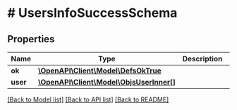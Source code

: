 # # UsersInfoSuccessSchema

## Properties

Name | Type | Description | Notes
------------ | ------------- | ------------- | -------------
**ok** | [**\OpenAPI\Client\Model\DefsOkTrue**](DefsOkTrue.md) |  |
**user** | [**\OpenAPI\Client\Model\ObjsUserInner[]**](ObjsUserInner.md) |  |

[[Back to Model list]](../../README.md#models) [[Back to API list]](../../README.md#endpoints) [[Back to README]](../../README.md)
